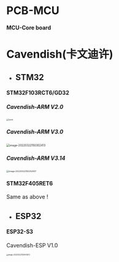 # PCB-MCU

**MCU-Core board**

# Cavendish(卡文迪许)

- ##  STM32

#### STM32F103RCT6/GD32

##### Cavendish-ARM	V2.0

<img src="https://s2.loli.net/2022/03/22/z5hJcnbxyHpDUgW.jpg" alt="Caven" style="zoom:30%;" />

##### Cavendish-ARM	V3.0

<img src="https://s2.loli.net/2022/03/22/A8SRUqjXOP4dGp6.png" alt="image-20220322150302413" style="zoom:50%;" />

##### Cavendish-ARM	V3.14

<img src="https://s2.loli.net/2022/03/22/oBXmWCZjf4MPb8J.png" alt="image-20220322150252957" style="zoom:38%;" />

#### STM32F405RET6

Same as above !



- ## ESP32

#### ESP32-S3

Cavendish-ESP	V1.0

<img src="https://s2.loli.net/2022/03/22/neqAiRkw6jcSWQ7.png" alt="image-20220322150443813" style="zoom:30%;" />
